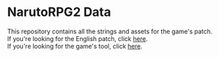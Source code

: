 # NarutoRPG2 Data
This repository contains all the strings and assets for the game's patch.  
If you're looking for the English patch, click [here](https://agtteam.net/naruto).  
If you're looking for the game's tool, click [here](https://github.com/AGTTeam/NarutoRPG2Translation).  
